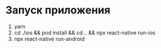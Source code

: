 # Запуск приложения

1. yarn
2. cd ./ios && pod install && cd .. && npx react-native run-ios
3. npx react-native run-android
